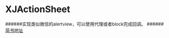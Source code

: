 # XJActionSheet
######实现类似微信的alertview，可以使用代理或者block完成回调。
######[简书地址](http://www.jianshu.com/p/63737bb81d82)
